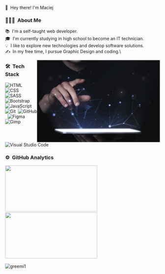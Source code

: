 

👋 &nbsp;Hey there! I'm Maciej

### 👨🏻‍💻 &nbsp;About Me

📚 &nbsp;I'm a self-taught web developer.\
🎓 &nbsp;I'm currently studying in high school to become an IT technician.\
💡 &nbsp;I like to explore new technologies and develop software solutions.\
✍️ &nbsp;In my free time, I pursue Graphic Design and coding.\

<img alt="Night Coding" src="assets/Image.jpg" width="400px" align="right"/>

### 🛠 &nbsp;Tech Stack

![HTML](https://img.shields.io/badge/HTML5-E34F26.svg?style=for-the-badge&logo=HTML5&logoColor=white)&nbsp;
![CSS](https://img.shields.io/badge/CSS3-1572B6.svg?style=for-the-badge&logo=CSS3&logoColor=white)&nbsp;
![SASS](https://img.shields.io/badge/Sass-CC6699.svg?style=for-the-badge&logo=Sass&logoColor=white)&nbsp;
![Bootstrap](https://img.shields.io/badge/Bootstrap-7952B3.svg?style=for-the-badge&logo=Bootstrap&logoColor=white)\
![JavaScript](https://img.shields.io/badge/JavaScript-F7DF1E.svg?style=for-the-badge&logo=JavaScript&logoColor=black)&nbsp;
![Git](https://img.shields.io/badge/Git-F05032.svg?style=for-the-badge&logo=Git&logoColor=white)&nbsp;
![GitHub](https://img.shields.io/badge/GitHub-181717.svg?style=for-the-badge&logo=GitHub&logoColor=white)&nbsp;
![Figma](https://img.shields.io/badge/Figma-F24E1E.svg?style=for-the-badge&logo=Figma&logoColor=white)&nbsp;
![Gimp](https://img.shields.io/badge/GIMP-5C5543.svg?style=for-the-badge&logo=GIMP&logoColor=white)&nbsp;
![Visual Studio Code](https://img.shields.io/badge/Visual%20Studio%20Code-007ACC.svg?style=for-the-badge&logo=Visual-Studio-Code&logoColor=white)&nbsp;

### ⚙️ &nbsp;GitHub Analytics

<p align="left">
<a href="https://github.com/Greemi1">
  <img height="150em" width="300px" src="https://github-readme-stats.vercel.app/api/top-langs?username=greemi1&show_icons=true&theme=dark&locale=en&layout=compact"/>
  <img height="150em" width="300px" src="https://github-readme-stats.vercel.app/api?username=greemi1&show_icons=true&theme=dark&locale=en"/>
</a>
</p>

<p align="left">
<img src="https://komarev.com/ghpvc/?username=greemi1&label=Profile%20views&color=0e75b6&style=flat" alt="greemi1"
</p>
